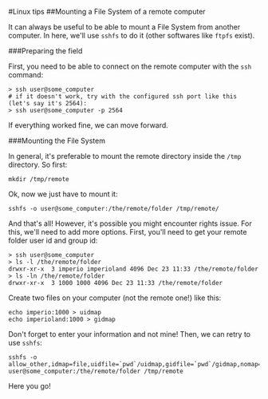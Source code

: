 #Linux tips
##Mounting a File System of a remote computer

It can always be useful to be able to mount a File System from another computer. In here, we'll use `sshfs` to do it (other softwares like `ftpfs` exist).

###Preparing the field

First, you need to be able to connect on the remote computer with the `ssh` command:

```Shell
> ssh user@some_computer
# if it doesn't work, try with the configured ssh port like this (let's say it's 2564):
> ssh user@some_computer -p 2564
```

If everything worked fine, we can move forward.

###Mounting the File System

In general, it's preferable to mount the remote directory inside the `/tmp` directory. So first:

```Shell
mkdir /tmp/remote
```

Ok, now we just have to mount it:

```Shell
sshfs -o user@some_computer:/the/remote/folder /tmp/remote/
```

And that's all! However, it's possible you might encounter rights issue. For this, we'll need to add more options. First, you'll need to get your remote folder user id and group id:

```Shell
> ssh user@some_computer
> ls -l /the/remote/folder
drwxr-xr-x  3 imperio imperioland 4096 Dec 23 11:33 /the/remote/folder
> ls -ln /the/remote/folder
drwxr-xr-x  3 1000 1000 4096 Dec 23 11:33 /the/remote/folder
```

Create two files on your computer (not the remote one!) like this:

```Shell
echo imperio:1000 > uidmap
echo imperioland:1000 > gidmap
```

Don't forget to enter your information and not mine! Then, we can retry to use `sshfs`:

```Shell
sshfs -o allow_other,idmap=file,uidfile=`pwd`/uidmap,gidfile=`pwd`/gidmap,nomap=ignore user@some_computer:/the/remote/folder /tmp/remote
```

Here you go!
